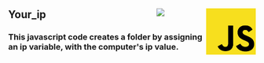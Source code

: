 

# <img src="https://github.com/rodrigonuness/language_pictures/blob/master/Javascript.png" align="right" width="20%">
# <img src="https://www.google.com.br/url?sa=i&url=https%3A%2F%2Fnodejs.org%2F&psig=AOvVaw1C1RVXCxUBxYxacnXXIa2B&ust=1599739485532000&source=images&cd=vfe&ved=0CAIQjRxqFwoTCKCBpJGE3OsCFQAAAAAdAAAAABAI" align="right" width="20%">
## Your_ip
### This javascript code creates a folder by assigning an ip variable, with the computer's ip value.
### 
####

